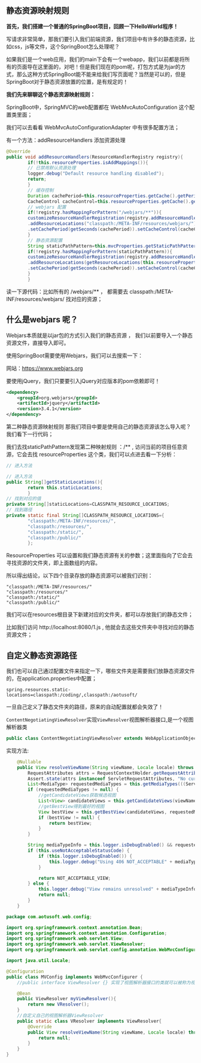 ## 静态资源映射规则

**首先，我们搭建一个普通的SpringBoot项目，回顾一下HelloWorld程序！**

写请求非常简单，那我们要引入我们前端资源，我们项目中有许多的静态资源，比如css，js等文件，这个SpringBoot怎么处理呢？

如果我们是一个web应用，我们的main下会有一个webapp，我们以前都是将所有的页面导在这里面的，对吧！但是我们现在的pom呢，打包方式是为jar的方式，那么这种方式SpringBoot能不能来给我们写页面呢？当然是可以的，但是SpringBoot对于静态资源放置的位置，是有规定的！

**我们先来聊聊这个静态资源映射规则：**

SpringBoot中，SpringMVC的web配置都在 WebMvcAutoConfiguration 这个配置类里面；

我们可以去看看 WebMvcAutoConfigurationAdapter 中有很多配置方法；

有一个方法：addResourceHandlers 添加资源处理

```java
@Override
public void addResourceHandlers(ResourceHandlerRegistry registry){
        if(!this.resourceProperties.isAddMappings()){
        // 已禁用默认资源处理
        logger.debug("Default resource handling disabled");
        return;
        }
        // 缓存控制
        Duration cachePeriod=this.resourceProperties.getCache().getPeriod();
        CacheControl cacheControl=this.resourceProperties.getCache().getCachecontrol().toHttpCacheControl();
        // webjars 配置
        if(!registry.hasMappingForPattern("/webjars/**")){
        customizeResourceHandlerRegistration(registry.addResourceHandler("/webjars/**")
        .addResourceLocations("classpath:/META-INF/resources/webjars/")
        .setCachePeriod(getSeconds(cachePeriod)).setCacheControl(cacheControl));
        }
        // 静态资源配置
        String staticPathPattern=this.mvcProperties.getStaticPathPattern();
        if(!registry.hasMappingForPattern(staticPathPattern)){
        customizeResourceHandlerRegistration(registry.addResourceHandler(staticPathPattern)
        .addResourceLocations(getResourceLocations(this.resourceProperties.getStaticLocations()))
        .setCachePeriod(getSeconds(cachePeriod)).setCacheControl(cacheControl));
        }
        }
```

读一下源代码：比如所有的 /webjars/\*\* ， 都需要去 classpath:/META-INF/resources/webjars/ 找对应的资源；

## 什么是webjars 呢？

Webjars本质就是以jar包的方式引入我们的静态资源 ， 我们以前要导入一个静态资源文件，直接导入即可。

使用SpringBoot需要使用Webjars，我们可以去搜索一下：

网站：https://www.webjars.org

要使用jQuery，我们只要要引入jQuery对应版本的pom依赖即可！

```xml
<dependency>
    <groupId>org.webjars</groupId>
    <artifactId>jquery</artifactId>
    <version>3.4.1</version>
</dependency>
```

第二种静态资源映射规则
那我们项目中要是使用自己的静态资源该怎么导入呢？我们看下一行代码；

我们去找staticPathPattern发现第二种映射规则 ：/** , 访问当前的项目任意资源，它会去找 resourceProperties 这个类，我们可以点进去看一下分析：

```java
// 进入方法

// 进入方法
public String[]getStaticLocations(){
        return this.staticLocations;
        }
// 找到对应的值
private String[]staticLocations=CLASSPATH_RESOURCE_LOCATIONS;
// 找到路径
private static final String[]CLASSPATH_RESOURCE_LOCATIONS={
        "classpath:/META-INF/resources/",
        "classpath:/resources/",
        "classpath:/static/",
        "classpath:/public/"
        };
```

ResourceProperties 可以设置和我们静态资源有关的参数；这里面指向了它会去寻找资源的文件夹，即上面数组的内容。

所以得出结论，以下四个目录存放的静态资源可以被我们识别：

```
"classpath:/META-INF/resources/"
"classpath:/resources/"
"classpath:/static/"
"classpath:/public/"
```

我们可以在resources根目录下新建对应的文件夹，都可以存放我们的静态文件；

比如我们访问 http://localhost:8080/1.js , 他就会去这些文件夹中寻找对应的静态资源文件；

## 自定义静态资源路径

我们也可以自己通过配置文件来指定一下，哪些文件夹是需要我们放静态资源文件的，在application.properties中配置；

```
spring.resources.static-locations=classpath:/coding/,classpath:/aotusoft/
```

一旦自己定义了静态文件夹的路径，原来的自动配置就都会失效了！


`ContentNegotiatingViewResolver`实现`ViewResolver`视图解析器接口,是一个视图解析器类
```java
public class ContentNegotiatingViewResolver extends WebApplicationObjectSupport implements ViewResolver, Ordered, InitializingBean {}
```
实现方法:
```java
    @Nullable
    public View resolveViewName(String viewName, Locale locale) throws Exception {
        RequestAttributes attrs = RequestContextHolder.getRequestAttributes();
        Assert.state(attrs instanceof ServletRequestAttributes, "No current ServletRequestAttributes");
        List<MediaType> requestedMediaTypes = this.getMediaTypes(((ServletRequestAttributes)attrs).getRequest());
        if (requestedMediaTypes != null) {
            //getCandidateViews获取候选视图
            List<View> candidateViews = this.getCandidateViews(viewName, locale, requestedMediaTypes);
            //getBestView得到最好的视图
            View bestView = this.getBestView(candidateViews, requestedMediaTypes, attrs);
            if (bestView != null) {
                return bestView;
            }
        }

        String mediaTypeInfo = this.logger.isDebugEnabled() && requestedMediaTypes != null ? " given " + requestedMediaTypes.toString() : "";
        if (this.useNotAcceptableStatusCode) {
            if (this.logger.isDebugEnabled()) {
                this.logger.debug("Using 406 NOT_ACCEPTABLE" + mediaTypeInfo);
            }

            return NOT_ACCEPTABLE_VIEW;
        } else {
            this.logger.debug("View remains unresolved" + mediaTypeInfo);
            return null;
        }
    }
```


```java
package com.aotusoft.web.config;

import org.springframework.context.annotation.Bean;
import org.springframework.context.annotation.Configuration;
import org.springframework.web.servlet.View;
import org.springframework.web.servlet.ViewResolver;
import org.springframework.web.servlet.config.annotation.WebMvcConfigurer;

import java.util.Locale;

@Configuration
public class MVConfig implements WebMvcConfigurer {
    //public interface ViewResolver {} 实现了视图解析器接口的类就可以被称为视图解析器

    @Bean
    public ViewResolver myViewResolver(){
        return new VResolver();
    }
    //自定义自己的视图解析器ViewResolver
    public static class VResolver implements ViewResolver{
        @Override
        public View resolveViewName(String viewName, Locale locale) throws Exception {
            return null;
        }
    }
}

```